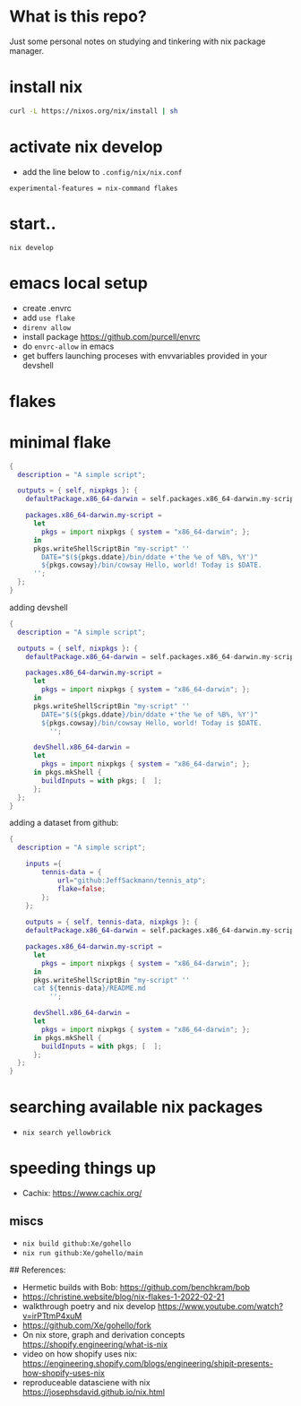 # What is this repo?

Just some personal notes on studying and tinkering with nix package manager.

# install nix

```bash
curl -L https://nixos.org/nix/install | sh
```

# activate nix develop
- add the line below to `.config/nix/nix.conf`

```
experimental-features = nix-command flakes
```

# start..
`nix develop`

# emacs local setup

- create .envrc 
- add `use flake`
- `direnv allow`
- install package https://github.com/purcell/envrc
- do `envrc-allow`  in emacs
- get buffers launching proceses with envvariables provided in your devshell


# flakes

# minimal flake

```nix
{
  description = "A simple script";

  outputs = { self, nixpkgs }: {
    defaultPackage.x86_64-darwin = self.packages.x86_64-darwin.my-script;

    packages.x86_64-darwin.my-script =
      let
        pkgs = import nixpkgs { system = "x86_64-darwin"; };
      in
      pkgs.writeShellScriptBin "my-script" ''
        DATE="$(${pkgs.ddate}/bin/ddate +'the %e of %B%, %Y')"
        ${pkgs.cowsay}/bin/cowsay Hello, world! Today is $DATE.
      '';
  };
}
```

adding devshell
```nix
{
  description = "A simple script";

  outputs = { self, nixpkgs }: {
    defaultPackage.x86_64-darwin = self.packages.x86_64-darwin.my-script;

    packages.x86_64-darwin.my-script =
      let
        pkgs = import nixpkgs { system = "x86_64-darwin"; };
      in
      pkgs.writeShellScriptBin "my-script" ''
        DATE="$(${pkgs.ddate}/bin/ddate +'the %e of %B%, %Y')"
        ${pkgs.cowsay}/bin/cowsay Hello, world! Today is $DATE.
          '';

      devShell.x86_64-darwin =
      let
        pkgs = import nixpkgs { system = "x86_64-darwin"; };
      in pkgs.mkShell {
        buildInputs = with pkgs; [  ];
      };
  };
}
```

adding a dataset from github:

```nix
{
  description = "A simple script";

    inputs ={
        tennis-data = {
            url="github:JeffSackmann/tennis_atp";
            flake=false;
        };
    };
    
    outputs = { self, tennis-data, nixpkgs }: {
    defaultPackage.x86_64-darwin = self.packages.x86_64-darwin.my-script;

    packages.x86_64-darwin.my-script =
      let
        pkgs = import nixpkgs { system = "x86_64-darwin"; };
      in
      pkgs.writeShellScriptBin "my-script" ''
      cat ${tennis-data}/README.md
          '';

      devShell.x86_64-darwin =
      let
        pkgs = import nixpkgs { system = "x86_64-darwin"; };
      in pkgs.mkShell {
        buildInputs = with pkgs; [  ];
      };
  };
}

```

# searching available nix packages

- `nix search yellowbrick`

# speeding things up

- Cachix: https://www.cachix.org/

## miscs

- `nix build github:Xe/gohello`
- `nix run github:Xe/gohello/main`

## References:
- Hermetic builds with Bob:  https://github.com/benchkram/bob
- https://christine.website/blog/nix-flakes-1-2022-02-21
- walkthrough poetry and nix develop https://www.youtube.com/watch?v=irPTtmP4xuM
- https://github.com/Xe/gohello/fork
- On nix store, graph and derivation concepts https://shopify.engineering/what-is-nix
- video on how shopify uses nix: https://engineering.shopify.com/blogs/engineering/shipit-presents-how-shopify-uses-nix
- reproduceable datasciene with nix https://josephsdavid.github.io/nix.html
